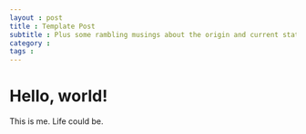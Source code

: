 ```yaml
---
layout : post  
title : Template Post  
subtitle : Plus some rambling musings about the origin and current state of gh-pages-blog  
category : 
tags :  
---
```


# Hello, world!
This is me. 
Life could be. 
